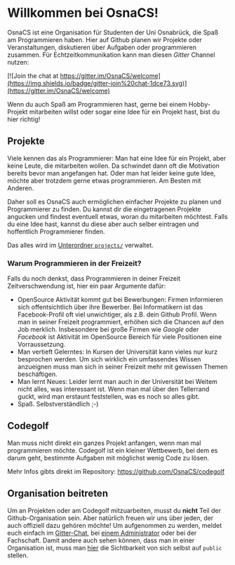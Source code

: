 Willkommen bei OsnaCS!
======================

OsnaCS ist eine Organisation für Studenten der Uni Osnabrück, die Spaß am Programmieren haben. Hier auf Github planen wir Projekte oder Veranstaltungen, diskutieren über Aufgaben oder programmieren zusammen. Für Echtzeitkommunikation kann man diesen *Gitter* Channel nutzen:

[![Join the chat at https://gitter.im/OsnaCS/welcome](https://img.shields.io/badge/gitter-join%20chat-1dce73.svg)](https://gitter.im/OsnaCS/welcome)

Wenn du auch Spaß am Programmieren hast, gerne bei einem Hobby-Projekt mitarbeiten willst oder sogar eine Idee für ein Projekt hast, bist du hier richtig!

## Projekte

Viele kennen das als Programmierer: Man hat eine Idee für ein Projekt, aber keine Leute, die mitarbeiten wollen. Da schwindet dann oft die Motivation bereits bevor man angefangen hat. Oder man hat leider keine gute Idee, möchte aber trotzdem gerne etwas programmieren. Am Besten mit Anderen.

Daher soll es OsnaCS auch ermöglichen einfacher Projekte zu planen und Programmierer zu finden. Du kannst dir die eingetragenen Projekte angucken und findest eventuell etwas, woran du mitarbeiten möchtest. Falls du eine Idee hast, kannst du diese aber auch selber eintragen und hoffentlich Programmierer finden.

Das alles wird im [Unterordner `projects/`](https://github.com/OsnaCS/welcome/projects) verwaltet.


### Warum Programmieren in der Freizeit?

Falls du noch denkst, dass Programmieren in deiner Freizeit Zeitverschwendung ist, hier ein paar Argumente dafür:

- OpenSource Aktivität kommt gut bei Bewerbungen: Firmen informieren sich offentsichtlich über ihre Bewerber. Bei Informatikern ist das Facebook-Profil oft viel unwichtiger, als z.B. dein Github Profil. Wenn man in seiner Freizeit programmiert, erhöhen sich die Chancen auf den Job merklich. Insbesondere bei große Firmen wie *Google* oder *Facebook* ist Aktivität im OpenSource Bereich für viele Positionen eine Vorraussetzung.
- Man vertieft Gelerntes: In Kursen der Universität kann vieles nur kurz besprochen werden. Um sich wirklich ein umfassendes Wissen anzueignen muss man sich in seiner Freizeit mehr mit gewissen Themen beschäftigen.
- Man lernt Neues: Leider lernt man auch in der Universität bei Weitem nicht alles, was interessant ist. Wenn man mal über den Tellerrand guckt, wird man erstaunt feststellen, was es noch so alles gibt.
- Spaß. Selbstverständlich ;-)

## Codegolf

Man muss nicht direkt ein ganzes Projekt anfangen, wenn man mal programmieren möchte. Codegolf ist ein kleiner Wettbewerb, bei dem es darum geht, bestimmte Aufgaben mit möglichst wenig Code zu lösen.

Mehr Infos gibts direkt im Repository: https://github.com/OsnaCS/codegolf


## Organisation beitreten

Um an Projekten oder am Codegolf mitzuarbeiten, musst du **nicht** Teil der Github-Organisation sein. Aber natürlich freuen wir uns über jeden, der auch offiziell dazu gehören möchte! Um aufgenommen zu werden, meldet euch einfach im [Gitter-Chat](https://gitter.im/OsnaCS/welcome), bei [einem Administrator](https://github.com/orgs/OsnaCS/teams/owners) oder bei der Fachschaft. Damit andere auch sehen können, dass man in einer Organisation ist, muss man [hier](https://github.com/orgs/OsnaCS/people) die Sichtbarkeit von sich selbst auf `public` stellen.
